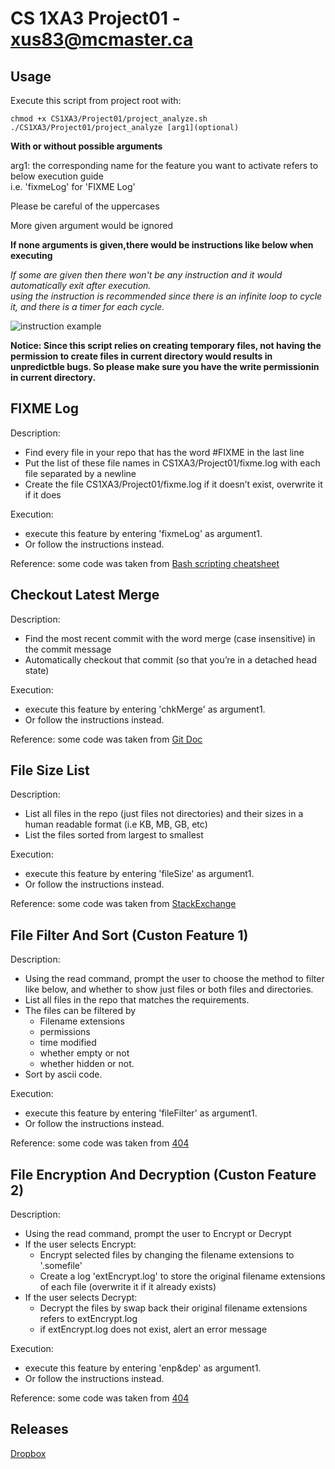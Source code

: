 # CS 1XA3 Project01 - <xus83@mcmaster.ca>
## Usage
Execute this script from project root with:
```
chmod +x CS1XA3/Project01/project_analyze.sh
./CS1XA3/Project01/project_analyze [arg1](optional)
```
**With or without possible arguments**

arg1: the corresponding name for the feature you want to activate refers to below execution guide\
i.e. 'fixmeLog' for 'FIXME Log'

Please be careful of the uppercases

More given argument would be ignored

**If none arguments is given,there would be instructions like below when executing**

*If some are given then there won't be any instruction and it would automatically exit after execution.*\
*using the instruction is recommended since there is an infinite loop to cycle it, and there is a timer for each cycle.*

![instruction example](https://i.loli.net/2020/02/14/4TD6rVJeyWcO7fZ.png)

**Notice: Since this script relies on creating temporary files, not having the permission to create files in current directory would results in unpredictble bugs. So please make sure you have the write permissionin in current directory.** 
##  FIXME Log
Description: 
* Find every file in your repo that has the word #FIXME in the last line
* Put the list of these file names in CS1XA3/Project01/fixme.log with each file separated by a
newline
* Create the file CS1XA3/Project01/fixme.log if it doesn’t exist, overwrite it if it does

Execution:
* execute this feature by entering 'fixmeLog' as argument1.
* Or follow the instructions instead.

Reference: some code was taken from [Bash scripting cheatsheet](https://devhints.io/bash)
## Checkout Latest Merge
Description: 
* Find the most recent commit with the word merge (case insensitive) in the commit message
* Automatically checkout that commit (so that you’re in a detached head state)

Execution: 
* execute this feature by entering 'chkMerge' as argument1. 
* Or follow the instructions instead.

Reference: some code was taken from [Git Doc](https://git-scm.com/docs)
##  File Size List
Description: 
* List all files in the repo (just files not directories) and their sizes in a human readable format (i.e
KB, MB, GB, etc)
* List the files sorted from largest to smallest

Execution:
* execute this feature by entering 'fileSize' as argument1.
* Or follow the instructions instead.

Reference: some code was taken from [StackExchange](https://unix.stackexchange.com/questions/405601/how-do-i-store-the-human-friendly-size-of-a-file-in-a-variable)
## File Filter And Sort (Custon Feature 1)
Description: 
* Using the read command, prompt the user to choose the method to filter like below, and whether to show just files or both files and directories.
* List all files in the repo that matches the requirements.
* The files can be filtered by 
    * Filename extensions
    * permissions
    * time modified
    * whether empty or not
    * whether hidden or not. 
* Sort by ascii code.

Execution:
* execute this feature by entering 'fileFilter' as argument1.
* Or follow the instructions instead.

Reference: some code was taken from [404](about:blank)
## File Encryption And Decryption (Custon Feature 2)
Description: 
* Using the read command, prompt the user to Encrypt or Decrypt 
* If the user selects Encrypt:
    * Encrypt selected files by changing the filename extensions to '.somefile'
    * Create a log 'extEncrypt.log' to store the original filename extensions of each file (overwrite it if it already exists)
* If the user selects Decrypt: 
    * Decrypt the files by swap back their original filename extensions refers to extEncrypt.log
    * if extEncrypt.log does not exist, alert an error message

Execution:
* execute this feature by entering 'enp&dep' as argument1.
* Or follow the instructions instead.

Reference: some code was taken from [404](about:blank)
## Releases
[Dropbox](https://www.dropbox.com/s/558o9f009kcr6ly/project_analyze.sh?dl=0)